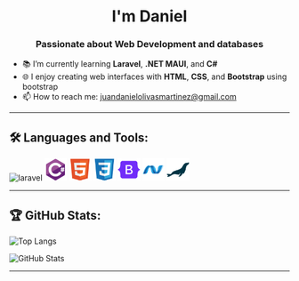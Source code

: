 <h1 align="center">I'm Daniel</h1>
<h3 align="center">Passionate about Web Development and databases</h3>

- 📚 I’m currently learning **Laravel**, **.NET MAUI**, and **C#**
- 🌐 I enjoy creating web interfaces with **HTML**, **CSS**, and **Bootstrap** using bootstrap
- 📫 How to reach me: [juandanielolivasmartinez@gmail.com](mailto:juandanielolivasmartinez@gmail.com)

---

## 🛠️ Languages and Tools:

<p>
  <img src="https://cdn.worldvectorlogo.com/logos/laravel-2.svg" alt="laravel" width="40"/>
  <img src="https://raw.githubusercontent.com/devicons/devicon/master/icons/csharp/csharp-original.svg" alt="csharp" width="40"/>
  <img src="https://raw.githubusercontent.com/devicons/devicon/master/icons/html5/html5-original.svg" alt="html5" width="40"/>
  <img src="https://raw.githubusercontent.com/devicons/devicon/master/icons/css3/css3-original.svg" alt="css3" width="40"/>
  <img src="https://raw.githubusercontent.com/devicons/devicon/master/icons/bootstrap/bootstrap-plain.svg" alt="bootstrap" width="40"/>
  <img src="https://raw.githubusercontent.com/devicons/devicon/master/icons/dot-net/dot-net-original.svg" alt="dotnet" width="40"/>
  <img src="https://raw.githubusercontent.com/devicons/devicon/master/icons/mariadb/mariadb-original.svg" alt="mariadb" width="40"/>
</p>

---
## 🏆 GitHub Stats:

![Top Langs](https://github-readme-stats.vercel.app/api/top-langs/?username=DhanielOlivazz&layout=compact&langs_count=10)

![GitHub Stats](https://github-readme-stats.vercel.app/api?username=DhanielOlivazz&show_icons=true&count_private=true&theme=dark)

---
